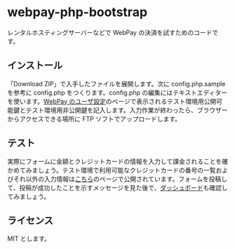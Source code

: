 # webpay-php-bootstrap

レンタルホスティングサーバーなどで WebPay の決済を試すためのコードです。

## インストール

「Download ZIP」で入手したファイルを展開します。次に config.php.sample を参考に config.php をつくります。config.php の編集にはテキストエディターを使います。[WebPay のユーザ設定](https://webpay.jp/settings)のページで表示されるテスト環境用公開可能鍵とテスト環境用非公開鍵を記入します。入力作業が終わったら、ブラウザーからアクセスできる場所に FTP ソフトでアップロードします。

## テスト

実際にフォームに金額とクレジットカードの情報を入力して課金されることを確かめてみましょう。テスト環境で利用可能なクレジットカードの番号の一覧およびそれ以外の入力情報は[こちら](https://webpay.jp/docs/mock_cards)のページで公開されています。フォームを投稿して、投稿が成功したことを示すメッセージを見た後で、[ダッシュボード](https://webpay.jp/test/dashboard)も確認してみましょう。


## ライセンス

MIT とします。
